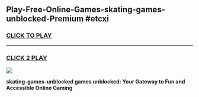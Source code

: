 
## Play-Free-Online-Games-skating-games-unblocked-Premium #etcxi
<h3>
<a href="https://premium.freeplayer.one?title=skating-games-unblocked&ref=8M">CLICK TO PLAY</a></h3>
<hr>

<h3>
<a href="https://premium.freeplayer.one?title=skating-games-unblocked&ref=8M">CLICK 2 PLAY</a>
  
</h3>

<a href="https://premium.freeplayer.one?title=skating-games-unblocked&ref=8M"><img src="https://clearcache.store/games.png"></a>


**skating-games-unblocked games unblocked: Your Gateway to Fun and Accessible Online Gaming**
